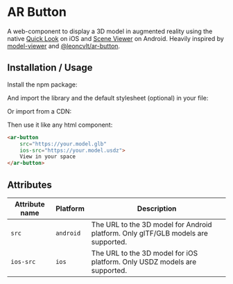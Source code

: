 # AR Button
A web-component to display a 3D model in augmented reality using the native [Quick Look](https://developer.apple.com/documentation/arkit/previewing_a_model_with_ar_quick_look) on iOS and [Scene Viewer](https://developers.google.com/ar/develop/java/scene-viewer) on Android. Heavily inspired by [model-viewer](https://modelviewer.dev/) and [@leoncvlt/ar-button](https://leoncvlt.github.io/ar-button/).

## Installation / Usage

Install the npm package:

And import the library and the default stylesheet (optional) in your file:

Or import from a CDN:

Then use it like any html component:

```html
<ar-button
    src="https://your.model.glb"
    ios-src="https://your.model.usdz">
 	View in your space
</ar-button>
```

## Attributes

| Attribute name | Platform  | Description                                                  |
| -------------- | --------- | ------------------------------------------------------------ |
| `src`          | `android` | The URL to the 3D model for Android platform. Only glTF/GLB models are supported. |
| `ios-src`      | `ios`     | The URL to the 3D model for iOS platform. Only USDZ models are supported. |

